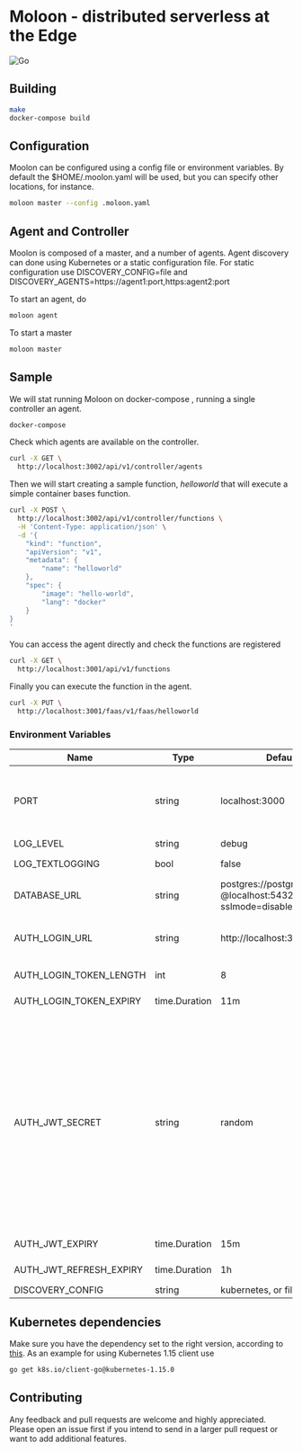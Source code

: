 # Moloon - distributed serverless at the Edge

![Go](https://github.com/galo/moloon/workflows/Go/badge.svg)

## Building

```bash
make
docker-compose build
```

## Configuration

Moolon can be configured using a config file or environment variables. By default the $HOME/.moolon.yaml will be used, but you can specify other locations, for instance.

```bash
moloon master --config .moloon.yaml
```

## Agent and Controller

Moolon is composed of a master, and a number of agents. Agent discovery can done using Kubernetes or a static configuration file. For static configuration use DISCOVERY_CONFIG=file and DISCOVERY_AGENTS=https://agent1:port,https:agent2:port 

To start an agent, do

```bash
moloon agent
```

To start a master

```bash
moloon master
```

## Sample

We will stat running Moloon on docker-compose , running a single controller an agent.

```bash
docker-compose
```

Check which agents are available on the controller.

```bash
curl -X GET \
  http://localhost:3002/api/v1/controller/agents 
```

Then we will start creating a sample function, _helloworld_ that will execute a simple 
container bases function.

```bash
curl -X POST \
  http://localhost:3002/api/v1/controller/functions \
  -H 'Content-Type: application/json' \
  -d '{
    "kind": "function",
    "apiVersion": "v1",
    "metadata": {
        "name": "helloworld"
    },
    "spec": {
        "image": "hello-world",
        "lang": "docker"
    }
}
'
```

You can access the agent directly and check the functions are registered

```bash
curl -X GET \
  http://localhost:3001/api/v1/functions 
```

Finally you can execute the function in the agent.

```bash
curl -X PUT \
  http://localhost:3001/faas/v1/faas/helloworld 
```

### Environment Variables

Name | Type | Default | Description
---|---|---|---
PORT | string | localhost:3000 | http address (accepts also port number only for heroku compability)  
LOG_LEVEL | string | debug | log level
LOG_TEXTLOGGING | bool | false | defaults to json logging
DATABASE_URL | string | postgres://postgres:postgres<br>@localhost:5432/gobase?sslmode=disable | PostgreSQL connection string
AUTH_LOGIN_URL | string | http://localhost:3000/login | client login url as sent in login token email
AUTH_LOGIN_TOKEN_LENGTH | int | 8 | length of login token
AUTH_LOGIN_TOKEN_EXPIRY | time.Duration | 11m | login token expiry
AUTH_JWT_SECRET | string | random | jwt sign and verify key - value "random" creates random 32 char secret at startup (and automatically invalidates existing tokens on app restarts, so during dev you might want to set a fixed value here)
AUTH_JWT_EXPIRY | time.Duration | 15m | jwt access token expiry
AUTH_JWT_REFRESH_EXPIRY | time.Duration | 1h | jwt refresh token expiry
DISCOVERY_CONFIG | string | kubernetes, or file

## Kubernetes dependencies

Make sure you have the dependency set to the right version, according to [this](https://github.com/kubernetes/client-go/blob/master/INSTALL.md#go-modules). As an example for using Kubernetes 1.15 client use

```bash
go get k8s.io/client-go@kubernetes-1.15.0
```

## Contributing

Any feedback and pull requests are welcome and highly appreciated. Please open an issue first if you intend to send in a larger pull request or want to add additional features.
